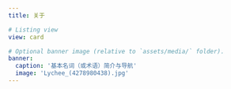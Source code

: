 ```yaml
---
title: 关于

# Listing view
view: card

# Optional banner image (relative to `assets/media/` folder).
banner:
  caption: '基本名词（或术语）简介与导航'
  image: 'Lychee_(4278980438).jpg'
---
```


